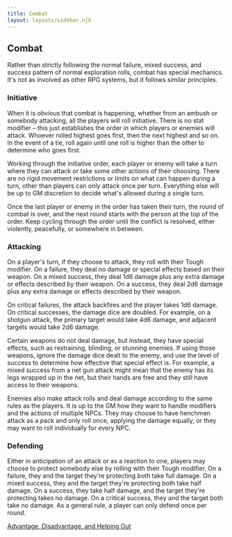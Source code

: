```yaml
---
title: Combat
layout: layouts/sidebar.njk
---
```


<div class="stack">

  ## Combat

  Rather than strictly following the normal failure, mixed success, and success
  pattern of normal exploration rolls, combat has special mechanics. It's not as
  involved as other RPG systems, but it follows similar principles.

  ### Initiative

  When it is obvious that combat is happening, whether from an ambush or
  somebody attacking, all the players will roll initiative. There is no stat
  modifier – this just establishes the order in which players or enemies will
  attack. Whoever rolled highest goes first, then the next highest and so on. In
  the event of a tie, roll again until one roll is higher than the other to
  determine who goes first.

  Working through the initiative order, each player or enemy will take a turn
  where they can attack or take some other actions of their choosing. There are
  no rigid movement restrictions or limits on what can happen during a turn,
  other than players can only attack once per turn. Everything else will be up
  to GM discretion to decide what's allowed during a single turn.

  Once the last player or enemy in the order has taken their turn, the round of
  combat is over, and the next round starts with the person at the top of the
  order. Keep cycling through the order until the conflict is resolved, either
  violently, peacefully, or somewhere in between.

  ### Attacking

  On a player's turn, if they choose to attack, they roll with their Tough
  modifier. On a failure, they deal no damage or special effects based on their
  weapon. On a mixed success, they deal 1d6 damage plus any extra damage or
  effects described by their weapon. On a success, they deal 2d6 damage plus any
  extra damage or effects described by their weapon.

  On critical failures, the attack backfires and the player takes 1d6 damage. On
  critical successes, the damage dice are doubled. For example, on a shotgun
  attack, the primary target would take 4d6 damage, and adjacent targets would
  take 2d6 damage.

  Certain weapons do not deal damage, but instead, they have special effects,
  such as restraining, blinding, or stunning enemies. If using those weapons,
  ignore the damage dice dealt to the enemy, and use the level of success to
  determine how effective that special effect is. For example, a mixed success
  from a net gun attack might mean that the enemy has its legs wrapped up in the
  net, but their hands are free and they still have access to their weapons.

  Enemies also make attack rolls and deal damage according to the same rules as
  the players. It is up to the GM how they want to handle modifiers and the
  actions of multiple NPCs. They may choose to have henchmen attack as a pack
  and only roll once, applying the damage equally, or they may want to roll
  individually for every NPC.

  ### Defending

  Either in anticipation of an attack or as a reaction to one, players may
  choose to protect somebody else by rolling with their Tough modifier. On a
  failure, they and the target they're protecting both take full damage. On a
  mixed success, they and the target they're protecting both take half damage.
  On a success, they take half damage, and the target they're protecting takes
  no damage. On a critical success, they and the target both take no damage. As
  a general rule, a player can only defend once per round.

  [Advantage, Disadvantage, and Helping Out](/how-to-play/advantage-disadvantage-helping-out)

</div>
